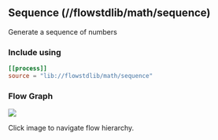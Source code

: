 ## Sequence (//flowstdlib/math/sequence)
Generate a sequence of numbers
 
### Include using
```toml
[[process]]
source = "lib://flowstdlib/math/sequence"
```
### Flow Graph
<a href="sequence.dot.svg" target="_blank"><img src="sequence.dot.svg"></a>

Click image to navigate flow hierarchy.